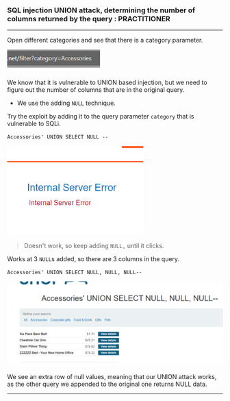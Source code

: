 
### SQL injection UNION attack, determining the number of columns returned by the query : PRACTITIONER

---

Open different categories and see that there is a category parameter.

![](./screenshots/lab1-1.png)

We know that it is vulnerable to UNION based injection, but we need to figure out the number of columns that are in the original query.
- We use the adding `NULL` technique.

Try the exploit by adding it to the query parameter `category` that is vulnerable to SQLi.

```
Accessories' UNION SELECT NULL --
```

![](./screenshots/lab4-1.png)

> Doesn't work, so keep adding `NULL,` until it clicks.

Works at 3 `NULL`s added, so there are 3 columns in the query.

```
Accessories' UNION SELECT NULL, NULL, NULL--
```

![](./screenshots/lab4-2.png)

We see an extra row of null values, meaning that our UNION attack works, as the other query we appended to the original one returns NULL data.

---
